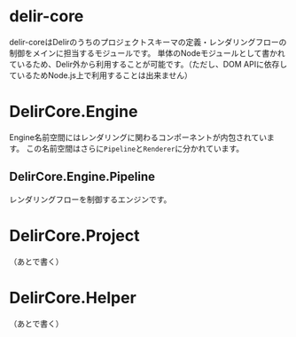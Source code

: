 # delir-core
delir-coreはDelirのうちのプロジェクトスキーマの定義・レンダリングフローの制御をメインに担当するモジュールです。
単体のNodeモジュールとして書かれているため、Delir外から利用することが可能です。（ただし、DOM APIに依存しているためNode.js上で利用することは出来ません）

# DelirCore.Engine
Engine名前空間にはレンダリングに関わるコンポーネントが内包されています。
この名前空間はさらに`Pipeline`と`Renderer`に分かれています。

## DelirCore.Engine.Pipeline
レンダリングフローを制御するエンジンです。

# DelirCore.Project
（あとで書く）

# DelirCore.Helper
（あとで書く）
